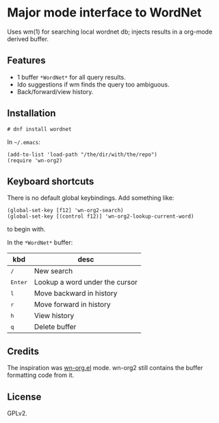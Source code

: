 # Major mode interface to WordNet

Uses wm(1) for searching local wordnet db; injects results in a
org-mode derived buffer.

## Features

* 1 buffer `*WordNet*` for all query results.
* Ido suggestions if wm finds the query too ambiguous.
* Back/forward/view history.

## Installation

	# dnf install wordnet

In `~/.emacs`:

	(add-to-list 'load-path "/the/dir/with/the/repo")
	(require 'wn-org2)

## Keyboard shortcuts

There is no default global keybindings. Add something like:

	(global-set-key [f12] 'wn-org2-search)
	(global-set-key [(control f12)] 'wn-org2-lookup-current-word)

to begin with.

In the `*WordNet*` buffer:

kbd               | desc
----------------- | -------------
<kbd>/</kbd>      | New search
<kbd>Enter</kbd>  | Lookup a word under the cursor
<kbd>l</kbd>      | Move backward in history
<kbd>r</kbd>      | Move forward in history
<kbd>h</kbd>      | View history
<kbd>q</kbd>      | Delete buffer

## Credits

The inspiration was [wn-org.el](http://emacswiki.org/emacs/wn-org.el)
mode. wn-org2 still contains the buffer formatting code from it.

## License

GPLv2.
